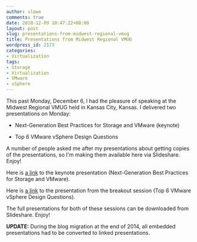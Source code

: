 ```yaml
---
author: slowe
comments: true
date: 2010-12-09 10:47:22+00:00
layout: post
slug: presentations-from-midwest-regional-vmug
title: Presentations from Midwest Regional VMUG
wordpress_id: 2173
categories:
- Virtualization
tags:
- Storage
- Virtualization
- VMware
- vSphere
---
```


This past Monday, December 6, I had the pleasure of speaking at the Midwest Regional VMUG held in Kansas City, Kansas. I delivered two presentations on Monday:

* Next-Generation Best Practices for Storage and VMware (keynote)

* Top 6 VMware vSphere Design Questions

A number of people asked me after my presentations about getting copies of the presentations, so I'm making them available here via Slideshare. Enjoy!

Here is [a link][1] to the keynote presentation (Next-Generation Best Practices for Storage and VMware).

Here is [a link][2] to the presentation from the breakout session (Top 6 VMware vSphere Design Questions).

The full presentations for both of these sessions can be downloaded from Slideshare. Enjoy!

**UPDATE:** During the blog migration at the end of 2014, all embedded presentations had to be converted to linked presentations.

[1]: http://www.slideshare.net/lowescott/20101206midwestregvmug
[2]: http://www.slideshare.net/lowescott/20101206kcvmugtop6preso
